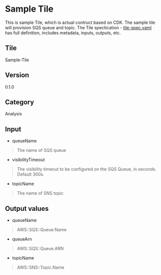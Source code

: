 # Sample Tile 

This is sample Tile, which is actual contruct based on CDK. The sample tile will provision SQS queue and topic. The Tile spectication - [tile-spec.yaml](./tile-spec.yaml) has full definition, includes metadata, inputs, outputs, etc.

## Tile 
Sample-Tile

## Version
0.1.0

## Category
Analysis

## Input 

- queueName
>The name of SQS queue

- visibilityTimeout
>The visibility timeout to be configured on the SQS Queue, in seconds. Default 300s.

- topicName
>The name of SNS topic


## Output values

- queueName
>AWS::SQS::Queue.Name

- queueArn
>AWS::SQS::Queue.ARN

- topicName
>AWS::SNS::Topic.Name


